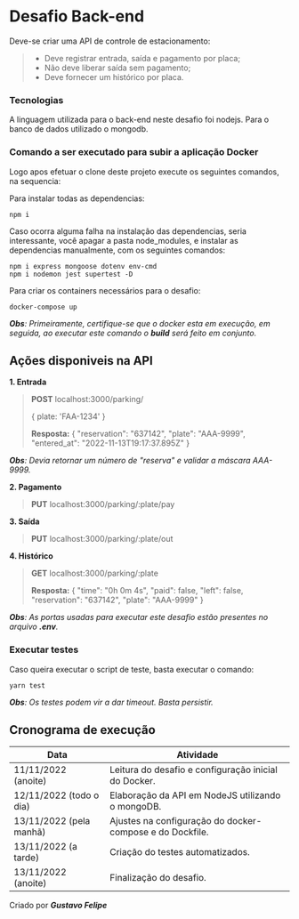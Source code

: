 # Desafio Back-end

Deve-se criar uma API de controle de estacionamento:
> * Deve registrar entrada, saída e pagamento por placa;
> * Não deve liberar saída sem pagamento;
> * Deve fornecer um histórico por placa.

### Tecnologias
A linguagem utilizada para o back-end neste desafio foi nodejs. Para o banco de dados utilizado o mongodb.

### Comando a ser executado para subir a aplicação Docker
Logo apos efetuar o clone deste projeto execute os seguintes comandos, na sequencia:

Para instalar todas as dependencias:
```
npm i
```

Caso ocorra alguma falha na instalação das dependencias, seria interessante, você apagar a pasta node_modules, e instalar as dependencias manualmente, com os seguintes comandos:

```
npm i express mongoose dotenv env-cmd
npm i nodemon jest supertest -D
```

Para criar os containers necessários para o desafio:
```
docker-compose up
```
_**Obs**: Primeiramente, certifique-se que o docker esta em execução, em seguida, ao executar este comando o **build** será feito em conjunto._

## Ações disponiveis na API

**1. Entrada**

> **POST** localhost:3000/parking/
>
> { plate: 'FAA-1234' }
>
> **Resposta:**
> {
>   "reservation": "637142",
>   "plate": "AAA-9999",
>   "entered_at": "2022-11-13T19:17:37.895Z"
> }

_**Obs**: Devia retornar um número de "reserva" e validar a máscara AAA-9999._

**2. Pagamento**

> **PUT** localhost:3000/parking/:plate/pay

**3. Saída**

> **PUT** localhost:3000/parking/:plate/out

**4. Histórico**

> **GET** localhost:3000/parking/:plate
>
> **Resposta:**
> {
>     "time": "0h 0m 4s",
>     "paid": false,
>     "left": false,
>     "reservation": "637142",
>     "plate": "AAA-9999"
> }

_**Obs**: As portas usadas para executar este desafio estão presentes no arquivo **.env**._

### Executar testes
Caso queira executar o script de teste, basta executar o comando:

```
yarn test
```

_**Obs**: Os testes podem vir a dar timeout. Basta persistir._

## Cronograma de execução

| Data  | Atividade |
| ------------- |-------------|
| 11/11/2022 (anoite) | Leitura do desafio e configuração inicial do Docker. |
| 12/11/2022 (todo o dia) | Elaboração da API em NodeJS utilizando o mongoDB. |
| 13/11/2022 (pela manhã) | Ajustes na configuração do docker-compose e do Dockfile. |
| 13/11/2022 (a tarde) | Criação do testes automatizados. |
| 13/11/2022 (anoite) | Finalização do desafio. |


Criado por **_Gustavo Felipe_**

